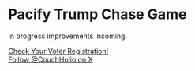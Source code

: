 # Pacify Trump Chase Game 
In progress improvements incoming.  
  
[Check Your Voter Registration!](https://www.usa.gov/confirm-voter-registration)  
[Follow @CouchHolio on X](https://x.com/CouchHolio)  
